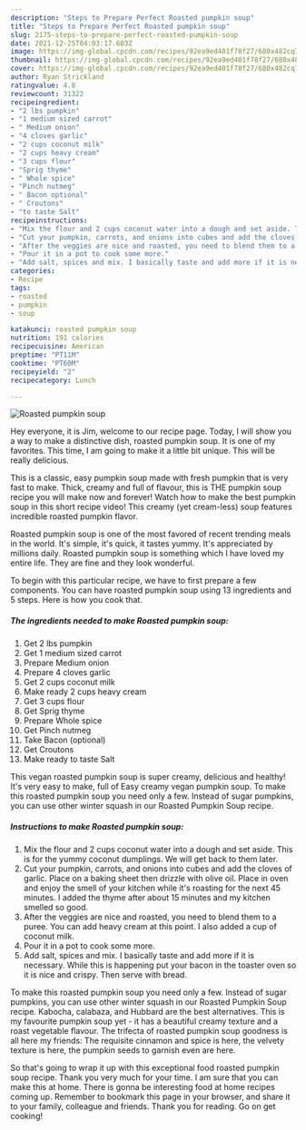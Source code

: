 ```yaml
---
description: "Steps to Prepare Perfect Roasted pumpkin soup"
title: "Steps to Prepare Perfect Roasted pumpkin soup"
slug: 2175-steps-to-prepare-perfect-roasted-pumpkin-soup
date: 2021-12-25T04:03:17.603Z
image: https://img-global.cpcdn.com/recipes/92ea9ed401f78f27/680x482cq70/roasted-pumpkin-soup-recipe-main-photo.jpg
thumbnail: https://img-global.cpcdn.com/recipes/92ea9ed401f78f27/680x482cq70/roasted-pumpkin-soup-recipe-main-photo.jpg
cover: https://img-global.cpcdn.com/recipes/92ea9ed401f78f27/680x482cq70/roasted-pumpkin-soup-recipe-main-photo.jpg
author: Ryan Strickland
ratingvalue: 4.8
reviewcount: 31322
recipeingredient:
- "2 lbs pumpkin"
- "1 medium sized carrot"
- " Medium onion"
- "4 cloves garlic"
- "2 cups coconut milk"
- "2 cups heavy cream"
- "3 cups flour"
- "Sprig thyme"
- " Whole spice"
- "Pinch nutmeg"
- " Bacon optional"
- " Croutons"
- "to taste Salt"
recipeinstructions:
- "Mix the flour and 2 cups coconut water into a dough and set aside. This is for the yummy coconut dumplings. We will get back to them later."
- "Cut your pumpkin, carrots, and onions into cubes and add the cloves of garlic. Place on a baking sheet then drizzle with olive oil. Place in oven and enjoy the smell of your kitchen while it's roasting for the next 45 minutes. I added the thyme after about 15 minutes and my kitchen smelled so good."
- "After the veggies are nice and roasted, you need to blend them to a puree. You can add heavy cream at this point. I also added a cup of coconut milk."
- "Pour it in a pot to cook some more."
- "Add salt, spices and mix. I basically taste and add more if it is necessary. While this is happening put your bacon in the toaster oven so it is nice and crispy. Then serve with bread."
categories:
- Recipe
tags:
- roasted
- pumpkin
- soup

katakunci: roasted pumpkin soup 
nutrition: 191 calories
recipecuisine: American
preptime: "PT11M"
cooktime: "PT60M"
recipeyield: "2"
recipecategory: Lunch

---
```



![Roasted pumpkin soup](https://img-global.cpcdn.com/recipes/92ea9ed401f78f27/680x482cq70/roasted-pumpkin-soup-recipe-main-photo.jpg)

Hey everyone, it is Jim, welcome to our recipe page. Today, I will show you a way to make a distinctive dish, roasted pumpkin soup. It is one of my favorites. This time, I am going to make it a little bit unique. This will be really delicious.

This is a classic, easy pumpkin soup made with fresh pumpkin that is very fast to make. Thick, creamy and full of flavour, this is THE pumpkin soup recipe you will make now and forever! Watch how to make the best pumpkin soup in this short recipe video! This creamy (yet cream-less) soup features incredible roasted pumpkin flavor.

Roasted pumpkin soup is one of the most favored of recent trending meals in the world. It's simple, it's quick, it tastes yummy. It's appreciated by millions daily. Roasted pumpkin soup is something which I have loved my entire life. They are fine and they look wonderful.


To begin with this particular recipe, we have to first prepare a few components. You can have roasted pumpkin soup using 13 ingredients and 5 steps. Here is how you cook that.

<!--inarticleads1-->

##### The ingredients needed to make Roasted pumpkin soup:

1. Get 2 lbs pumpkin
1. Get 1 medium sized carrot
1. Prepare  Medium onion
1. Prepare 4 cloves garlic
1. Get 2 cups coconut milk
1. Make ready 2 cups heavy cream
1. Get 3 cups flour
1. Get Sprig thyme
1. Prepare  Whole spice
1. Get Pinch nutmeg
1. Take  Bacon (optional)
1. Get  Croutons
1. Make ready to taste Salt


This vegan roasted pumpkin soup is super creamy, delicious and healthy! It's very easy to make, full of Easy creamy vegan pumpkin soup. To make this roasted pumpkin soup you need only a few. Instead of sugar pumpkins, you can use other winter squash in our Roasted Pumpkin Soup recipe. 

<!--inarticleads2-->

##### Instructions to make Roasted pumpkin soup:

1. Mix the flour and 2 cups coconut water into a dough and set aside. This is for the yummy coconut dumplings. We will get back to them later.
1. Cut your pumpkin, carrots, and onions into cubes and add the cloves of garlic. Place on a baking sheet then drizzle with olive oil. Place in oven and enjoy the smell of your kitchen while it's roasting for the next 45 minutes. I added the thyme after about 15 minutes and my kitchen smelled so good.
1. After the veggies are nice and roasted, you need to blend them to a puree. You can add heavy cream at this point. I also added a cup of coconut milk.
1. Pour it in a pot to cook some more.
1. Add salt, spices and mix. I basically taste and add more if it is necessary. While this is happening put your bacon in the toaster oven so it is nice and crispy. Then serve with bread.


To make this roasted pumpkin soup you need only a few. Instead of sugar pumpkins, you can use other winter squash in our Roasted Pumpkin Soup recipe. Kabocha, calabaza, and Hubbard are the best alternatives. This is my favourite pumpkin soup yet - it has a beautiful creamy texture and a roast vegetable flavour. The trifecta of roasted pumpkin soup goodness is all here my friends: The requisite cinnamon and spice is here, the velvety texture is here, the pumpkin seeds to garnish even are here. 

So that's going to wrap it up with this exceptional food roasted pumpkin soup recipe. Thank you very much for your time. I am sure that you can make this at home. There is gonna be interesting food at home recipes coming up. Remember to bookmark this page in your browser, and share it to your family, colleague and friends. Thank you for reading. Go on get cooking!
